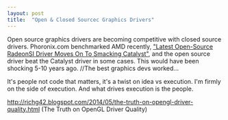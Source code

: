 ```yaml
---
layout: post
title:  "Open & Closed Sourcec Graphics Drivers"
---
```

Open source graphics drivers are becoming competitive with closed source drivers. Phoronix.com benchmarked AMD recently, ["Latest Open-Source RadeonSI Driver Moves On To Smacking Catalyst"](http://www.phoronix.com/scan.php?page=article&item=radeonsi-cat-wow&num=1), and the open source driver beat the Catalyst driver in some cases. This would have been shocking 5-10 years ago. //The best graphics devs worked...


It's people not code that matters, it's a twist on idea vs execution. I'm firmly on the side of execution. And what drives execution is the people.

http://richg42.blogspot.com/2014/05/the-truth-on-opengl-driver-quality.html (The Truth on OpenGL Driver Quality)
